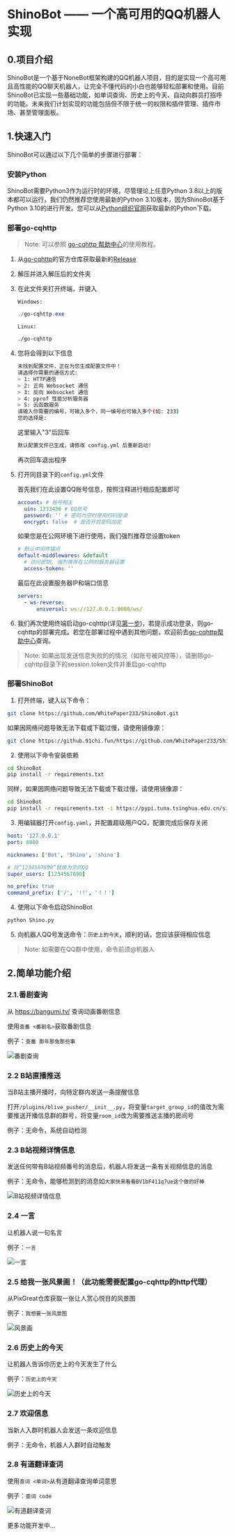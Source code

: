 # ShinoBot —— 一个高可用的QQ机器人实现
## 0.项目介绍

ShinoBot是一个基于NoneBot框架构建的QQ机器人项目，目的是实现一个高可用且高性能的QQ聊天机器人，让完全不懂代码的小白也能够轻松部署和使用。目前ShinoBot已实现一些基础功能，如单词查询、历史上的今天、自动向群员打招呼的功能。未来我们计划实现的功能包括但不限于统一的权限和插件管理、插件市场、甚至管理面板。

## 1.快速入门

ShinoBot可以通过以下几个简单的步骤进行部署：

### 安装Python

ShinoBot需要Python3作为运行时的环境，尽管理论上任意Python 3.8以上的版本都可以运行，我们仍然推荐您使用最新的Python 3.10版本，因为ShinoBot基于Python 3.10的进行开发。您可以从[Python组织官网](https://python.org/)获取最新的Python下载。

### 部署go-cqhttp

> Note: 可以参照 [go-cqhttp 帮助中心](https://docs.go-cqhttp.org/)的使用教程。

1. 从[go-cqhttp](https://github.com/Mrs4s/go-cqhttp)的官方仓库获取最新的[Release](https://github.com/Mrs4s/go-cqhttp/releases/latest)

2. 解压并进入解压后的文件夹

3. 在此文件夹打开终端，并键入

   `Windows:`

   ```powershell
   ./go-cqhttp.exe
   ```

   `Linux:`

   ```bash
   ./go-cqhttp
   ```

4. 您将会得到以下信息

   ```bash
   未找到配置文件，正在为您生成配置文件中！
   请选择你需要的通信方式:
   > 1: HTTP通信
   > 2: 正向 Websocket 通信
   > 3: 反向 Websocket 通信
   > 4: pprof 性能分析服务器
   > 5: 云函数服务
   请输入你需要的编号，可输入多个，同一编号也可输入多个(如: 233)
   您的选择是:
   ```

   这里输入"3"后回车

   ```bash
   默认配置文件已生成，请修改 config.yml 后重新启动!
   ```

   再次回车退出程序

5. 打开同目录下的`config.yml`文件

   首先我们在此设置QQ账号信息，按照注释进行相应配置即可

   ```yaml
   account: # 账号相关
     uin: 1233456 # QQ账号
     password: '' # 密码为空时使用扫码登录
     encrypt: false  # 是否开启密码加密
   ```

   如果您是在公网环境下进行使用，我们强烈推荐您设置token

   ```yaml
   # 默认中间件锚点
   default-middlewares: &default
     # 访问密钥, 强烈推荐在公网的服务器设置
     access-token: ''
   ```

   最后在此设置服务器IP和端口信息

   ```yaml
   servers:
     - ws-reverse:
         universal: ws://127.0.0.1:8080/ws/
   ```

6. 我们再次使用终端启动go-cqhttp(详见[第一步](https://botmashiro.github.io/MashiroDocs/#/quick-start/?id=部署go-cqhttp))，若提示成功登录，则go-cqhttp的部署完成。若您在部署过程中遇到其他问题，欢迎前去[go-cqhttp帮助中心](https://docs.go-cqhttp.org/)查询。

> Note: 如果出现发送信息失败的的情况（如账号被风控等），请删除go-cqhttp目录下的session.token文件并重启go-cqhttp

### 部署ShinoBot

1. 打开终端，键入以下命令：

```bash
git clone https://github.com/WhitePaper233/ShinoBot.git
```

如果因网络问题导致无法下载或下载过慢，请使用镜像源：

```bash
git clone https://github.91chi.fun/https://github.com/WhitePaper233/ShinoBot.git
```

2. 使用以下命令安装依赖

```bash
cd ShinoBot
pip install -r requirements.txt
```

同样，如果因网络问题导致无法下载或下载过慢，请使用镜像源：

```bash
cd ShinoBot
pip install -r requirements.txt -i https://pypi.tuna.tsinghua.edu.cn/simple
```

3. 用编辑器打开`config.yaml`，并配置超级用户QQ，配置完成后保存关闭

```yaml
host: '127.0.0.1'
port: 8080

nicknames: ['Bot', 'Shino', 'shino']

# 将“1234567890”替换为您的QQ
super_users: [1234567890]

no_prefix: true
command_prefix: ['/', '!!', '！！']
```

4. 使用以下命令启动ShinoBot

```bash
python Shino.py
```

5. 向机器人QQ号发送命令：`历史上的今天`，顺利的话，您应该获得相应信息

> Note: 如需要在QQ群中使用，命令前须@机器人

## 2.简单功能介绍

### 2.1.番剧查询

从 https://bangumi.tv/ 查询动画番剧信息

使用`查番 <番剧名>`获取番剧信息

例子：`查番 那年那兔那些事`

![番剧查询](https://pic.imgdb.cn/item/621b4b722ab3f51d91cd5273.png)

### 2.2 B站直播推送

当B站主播开播时，向特定群内发送一条提醒信息

打开`/plugins/blive_pusher/__init__.py`，将变量`target_group_id`的值改为需要推送开播信息群的群号，将变量`room_id`改为需要推送主播的房间号

例子：无命令，系统自动检测

### 2.3 B站视频详情信息

发送任何带有B站视频番号的消息后，机器人将发送一条有关视频信息的消息

例子：无命令，能够检测到的消息如`大家快来看看BV1bF411q7ue这个做的好棒`

![B站视频详情信息](https://pic.imgdb.cn/item/621b4b722ab3f51d91cd5270.png)

### 2.4 一言

让机器人说一句名言

例子：`一言`

![一言](https://pic.imgdb.cn/item/621b4b722ab3f51d91cd5292.png)

### 2.5 给我一张风景画！（此功能需要配置go-cqhttp的http代理）

从PixGreat仓库获取一张让人赏心悦目的风景图

例子：`我想要一张风景图`

![风景画](https://pic.imgdb.cn/item/621b4b722ab3f51d91cd5277.png)

### 2.6 历史上的今天

让机器人告诉你历史上的今天发生了什么

例子：`历史上的今天`

![历史上的今天](https://pic.imgdb.cn/item/621b4b722ab3f51d91cd5281.png)

### 2.7 欢迎信息

当新人入群时机器人会发送一条欢迎信息

例子：无命令，机器人入群时自动触发

### 2.8 有道翻译查词

使用`查词 <单词>`从有道翻译查询单词意思

例子：`查词 code`

![有道翻译查词](https://pic.imgdb.cn/item/621b4b742ab3f51d91cd579d.png)

更多功能开发中...

